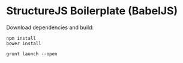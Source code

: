 # StructureJS Boilerplate (BabelJS)

Download dependencies and build:

    npm install
    bower install

    grunt launch --open
